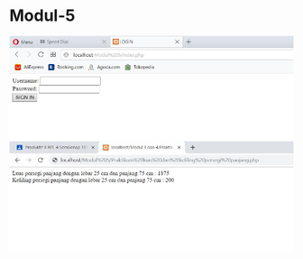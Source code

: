# Modul-5
![alt text](https://github.com/salmannaufal/Modul-5/blob/master/1.JPG)
![alt text](https://github.com/salmannaufal/Modul-5/blob/master/Praktikum%20Luas%20Persegi%20panjang%20dan%20kelilingnya.JPG)
